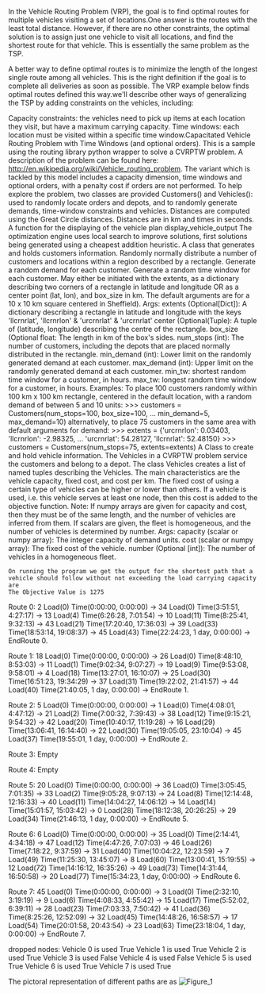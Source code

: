 In the Vehicle Routing Problem (VRP), the goal is to find optimal routes for multiple vehicles visiting a set of locations.One answer is the routes with the least total distance. However, if there are no other constraints, the optimal solution is to assign just one vehicle to visit all locations, and find the shortest route for that vehicle. This is essentially the same problem as the TSP.

A better way to define optimal routes is to minimize the length of the longest single route among all vehicles. This is the right definition if the goal is to complete all deliveries as soon as possible. The VRP example below finds optimal routes defined this way.we'll describe other ways of generalizing the TSP by adding constraints on the vehicles, including:

Capacity constraints: the vehicles need to pick up items at each location they visit, but have a maximum carrying capacity.
Time windows: each location must be visited within a specific time window.Capacitated Vehicle Routing Problem with Time Windows (and optional orders).
   This is a sample using the routing library python wrapper to solve a
   CVRPTW problem.
   A description of the problem can be found here:
   http://en.wikipedia.org/wiki/Vehicle_routing_problem.
   The variant which is tackled by this model includes a capacity dimension,
   time windows and optional orders, with a penalty cost if orders are not
   performed.
   To help explore the problem, two classes are provided Customers() and
   Vehicles(): used to randomly locate orders and depots, and to randomly
   generate demands, time-window constraints and vehicles.
   Distances are computed using the Great Circle distances. Distances are in km
   and times in seconds.
   A function for the displaying of the vehicle plan
   display_vehicle_output
   The optimization engine uses local search to improve solutions, first
   solutions being generated using a cheapest addition heuristic.
   A class that generates and holds customers information.
        Randomly normally distribute a number of customers and locations within
        a region described by a rectangle.  Generate a random demand for each
        customer. Generate a random time window for each customer.
        May either be initiated with the extents, as a dictionary describing
        two corners of a rectangle in latitude and longitude OR as a center
        point (lat, lon), and box_size in km.  The default arguments are for a
        10 x 10 km square centered in Sheffield).
        Args: extents (Optional[Dict]): A dictionary describing a rectangle in
        latitude and longitude with the keys 'llcrnrlat', 'llcrnrlon' &
        'urcrnrlat' & 'urcrnrlat'  center (Optional(Tuple): A tuple of
        (latitude, longitude) describing the centre of the rectangle.  box_size
        (Optional float: The length in km of the box's sides.  num_stops (int):
        The number of customers, including the depots that are placed normally
        distributed in the rectangle.  min_demand (int): Lower limit on the
        randomly generated demand at each customer.  max_demand (int): Upper
        limit on the randomly generated demand at each customer.
            min_tw: shortest random time window for a customer, in hours.
            max_tw: longest random time window for a customer, in hours.
        Examples: To place 100 customers randomly within 100 km x 100 km
        rectangle, centered in the default location, with a random demand of
        between 5 and 10 units:  >>> customers = Customers(num_stops=100,
        box_size=100, ...                 min_demand=5, max_demand=10)
        alternatively, to place 75 customers in the same area with default
        arguments for demand:  >>> extents = {'urcrnrlon': 0.03403, 'llcrnrlon':
        -2.98325, ...     'urcrnrlat': 54.28127, 'llcrnrlat': 52.48150} >>>
        customers = Customers(num_stops=75, extents=extents)
               A Class to create and hold vehicle information.
    The Vehicles in a CVRPTW problem service the customers and belong to a
    depot. The class Vehicles creates a list of named tuples describing the
    Vehicles.  The main characteristics are the vehicle capacity, fixed cost,
    and cost per km.  The fixed cost of using a certain type of vehicles can be
    higher or lower than others. If a vehicle is used, i.e. this vehicle serves
    at least one node, then this cost is added to the objective function.
    Note:
        If numpy arrays are given for capacity and cost, then they must be of
        the same length, and the number of vehicles are inferred from them.
        If scalars are given, the fleet is homogeneous, and the number of
        vehicles is determined by number.
    Args: capacity (scalar or numpy array): The integer capacity of demand
    units.  cost (scalar or numpy array): The fixed cost of the vehicle.  number
    (Optional [int]): The number of vehicles in a homogeneous fleet.
    
    On running the program we get the output for the shortest path that a vehicle should follow without not exceeding the load carrying capacity are
    The Objective Value is 1275
Route 0: 2 Load(0) Time(0:00:00, 0:00:00) ->  34 Load(0) Time(3:51:51, 4:27:17) ->  13 Load(4) Time(6:26:28, 7:01:54) ->  10 Load(11) Time(8:25:41, 9:32:13) ->  43 Load(21) Time(17:20:40, 17:36:03) ->  39 Load(33) Time(18:53:14, 19:08:37) ->  45 Load(43) Time(22:24:23, 1 day, 0:00:00) ->  EndRoute 0. 

Route 1: 18 Load(0) Time(0:00:00, 0:00:00) ->  26 Load(0) Time(8:48:10, 8:53:03) ->  11 Load(1) Time(9:02:34, 9:07:27) ->  19 Load(9) Time(9:53:08, 9:58:01) ->  4 Load(18) Time(13:27:01, 16:10:07) ->  25 Load(30) Time(16:51:23, 19:34:29) ->  37 Load(31) Time(19:22:02, 21:41:57) ->  44 Load(40) Time(21:40:05, 1 day, 0:00:00) ->  EndRoute 1. 

Route 2: 5 Load(0) Time(0:00:00, 0:00:00) ->  1 Load(0) Time(4:08:01, 4:47:12) ->  21 Load(2) Time(7:00:32, 7:39:43) ->  38 Load(12) Time(9:15:21, 9:54:32) ->  42 Load(20) Time(10:40:17, 11:19:28) ->  16 Load(29) Time(13:06:41, 16:14:40) ->  22 Load(30) Time(19:05:05, 23:10:04) ->  45 Load(37) Time(19:55:01, 1 day, 0:00:00) ->  EndRoute 2. 

Route 3: Empty 

Route 4: Empty 

Route 5: 20 Load(0) Time(0:00:00, 0:00:00) ->  36 Load(0) Time(3:05:45, 7:01:35) ->  33 Load(2) Time(9:05:28, 9:07:13) ->  24 Load(8) Time(12:14:48, 12:16:33) ->  40 Load(11) Time(14:04:27, 14:06:12) ->  14 Load(14) Time(15:01:57, 15:03:42) ->  0 Load(28) Time(18:12:38, 20:26:25) ->  29 Load(34) Time(21:46:13, 1 day, 0:00:00) ->  EndRoute 5. 

Route 6: 6 Load(0) Time(0:00:00, 0:00:00) ->  35 Load(0) Time(2:14:41, 4:34:18) ->  47 Load(12) Time(4:47:26, 7:07:03) ->  46 Load(26) Time(7:18:22, 9:37:59) ->  31 Load(40) Time(10:04:22, 12:23:59) ->  7 Load(49) Time(11:25:30, 13:45:07) ->  8 Load(60) Time(13:00:41, 15:19:55) ->  12 Load(72) Time(14:16:12, 16:35:26) ->  49 Load(73) Time(14:31:44, 16:50:58) ->  20 Load(77) Time(15:34:23, 1 day, 0:00:00) ->  EndRoute 6. 

Route 7: 45 Load(0) Time(0:00:00, 0:00:00) ->  3 Load(0) Time(2:32:10, 3:19:19) ->  9 Load(6) Time(4:08:33, 4:55:42) ->  15 Load(17) Time(5:52:02, 6:39:11) ->  28 Load(23) Time(7:03:33, 7:50:42) ->  41 Load(36) Time(8:25:26, 12:52:09) ->  32 Load(45) Time(14:48:26, 16:58:57) ->  17 Load(54) Time(20:01:58, 20:43:54) ->  23 Load(63) Time(23:18:04, 1 day, 0:00:00) ->  EndRoute 7. 


dropped nodes: 
Vehicle 0 is used True
Vehicle 1 is used True
Vehicle 2 is used True
Vehicle 3 is used False
Vehicle 4 is used False
Vehicle 5 is used True
Vehicle 6 is used True
Vehicle 7 is used True

The pictoral representation of different paths are as 
![Figure_1](https://user-images.githubusercontent.com/40518603/117528093-15ef1780-afee-11eb-8b77-bc60f0ba8440.jpeg)
